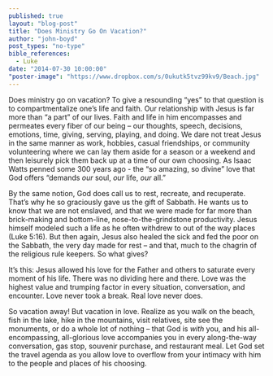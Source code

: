 ```yaml
---
published: true
layout: "blog-post"
title: "Does Ministry Go On Vacation?"
author: "john-boyd"
post_types: "no-type"
bible_references: 
  - Luke
date: "2014-07-30 10:00:00"
"poster-image": "https://www.dropbox.com/s/0ukutk5tvz99kv9/Beach.jpg"
---
```


Does ministry go on vacation?  To give a resounding “yes” to that question is to compartmentalize one’s life and faith.  Our relationship with Jesus is far more than “a part” of our lives.  Faith and life in him encompasses and permeates every fiber of our being – our thoughts, speech, decisions, emotions, time, giving, serving, playing, and doing.  We dare not treat Jesus in the same manner as work, hobbies, casual friendships, or community volunteering where we can lay them aside for a season or a weekend and then leisurely pick them back up at a time of our own choosing.   As Isaac Watts penned some 300 years ago - the “so amazing, so divine” love that God offers “demands *our* soul, *our* life, *our* all.”

By the same notion, God does call us to rest, recreate, and recuperate.  That’s why he so graciously gave us the gift of Sabbath.  He wants us to know that we are not enslaved, and that we were made for far more than brick-making and bottom-line, nose-to-the-grindstone productivity.  Jesus himself modeled such a life as he often withdrew to out of the way places (Luke 5:16).  But then again, Jesus also healed the sick and fed the poor on the Sabbath, the very day made for rest – and that, much to the chagrin of the religious rule keepers.  So what gives?

It’s this: Jesus allowed his love for the Father and others to saturate every moment of his life.  There was no dividing here and there.  Love was the highest value and trumping factor in every situation, conversation, and encounter.  Love never took a break.  Real love never does.

So vacation away!  But vacation in love.  Realize as you walk on the beach, fish in the lake, hike in the mountains, visit relatives, site see the monuments, or do a whole lot of nothing – that God is *with* you, and his all-encompassing, all-glorious love accompanies you in every along-the-way conversation, gas stop, souvenir purchase, and restaurant meal.  Let God set the travel agenda as you allow love to overflow from your intimacy with him to the people and places of his choosing.